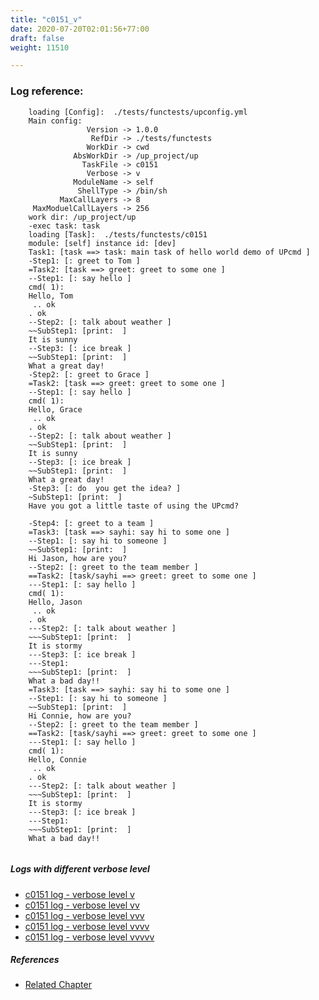 ```yaml
---
title: "c0151_v"
date: 2020-07-20T02:01:56+77:00
draft: false
weight: 11510

---
```


### Log reference: <no value>

```
    loading [Config]:  ./tests/functests/upconfig.yml
    Main config:
                 Version -> 1.0.0
                  RefDir -> ./tests/functests
                 WorkDir -> cwd
              AbsWorkDir -> /up_project/up
                TaskFile -> c0151
                 Verbose -> v
              ModuleName -> self
               ShellType -> /bin/sh
           MaxCallLayers -> 8
     MaxModuelCallLayers -> 256
    work dir: /up_project/up
    -exec task: task
    loading [Task]:  ./tests/functests/c0151
    module: [self] instance id: [dev]
    Task1: [task ==> task: main task of hello world demo of UPcmd ]
    -Step1: [: greet to Tom ]
    =Task2: [task ==> greet: greet to some one ]
    --Step1: [: say hello ]
    cmd( 1):
    Hello, Tom
     .. ok
    . ok
    --Step2: [: talk about weather ]
    ~~SubStep1: [print:  ]
    It is sunny
    --Step3: [: ice break ]
    ~~SubStep1: [print:  ]
    What a great day!
    -Step2: [: greet to Grace ]
    =Task2: [task ==> greet: greet to some one ]
    --Step1: [: say hello ]
    cmd( 1):
    Hello, Grace
     .. ok
    . ok
    --Step2: [: talk about weather ]
    ~~SubStep1: [print:  ]
    It is sunny
    --Step3: [: ice break ]
    ~~SubStep1: [print:  ]
    What a great day!
    -Step3: [: do  you get the idea? ]
    ~SubStep1: [print:  ]
    Have you got a little taste of using the UPcmd?
    
    -Step4: [: greet to a team ]
    =Task3: [task ==> sayhi: say hi to some one ]
    --Step1: [: say hi to someone ]
    ~~SubStep1: [print:  ]
    Hi Jason, how are you?
    --Step2: [: greet to the team member ]
    ==Task2: [task/sayhi ==> greet: greet to some one ]
    ---Step1: [: say hello ]
    cmd( 1):
    Hello, Jason
     .. ok
    . ok
    ---Step2: [: talk about weather ]
    ~~~SubStep1: [print:  ]
    It is stormy
    ---Step3: [: ice break ]
    ---Step1:
    ~~~SubStep1: [print:  ]
    What a bad day!!
    =Task3: [task ==> sayhi: say hi to some one ]
    --Step1: [: say hi to someone ]
    ~~SubStep1: [print:  ]
    Hi Connie, how are you?
    --Step2: [: greet to the team member ]
    ==Task2: [task/sayhi ==> greet: greet to some one ]
    ---Step1: [: say hello ]
    cmd( 1):
    Hello, Connie
     .. ok
    . ok
    ---Step2: [: talk about weather ]
    ~~~SubStep1: [print:  ]
    It is stormy
    ---Step3: [: ice break ]
    ---Step1:
    ~~~SubStep1: [print:  ]
    What a bad day!!
    
```

##### Logs with different verbose level
* [c0151 log - verbose level v](../../logs/c0151_v)
* [c0151 log - verbose level vv](../../logs/c0151_vv)
* [c0151 log - verbose level vvv](../../logs/c0151_vvv)
* [c0151 log - verbose level vvvv](../../logs/c0151_vvvv)
* [c0151 log - verbose level vvvvv](../../logs/c0151_vvvvv)

##### References
* [Related Chapter](../../quick-start/c0151)
